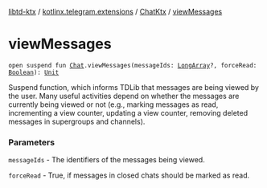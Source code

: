 [libtd-ktx](../../index.md) / [kotlinx.telegram.extensions](../index.md) / [ChatKtx](index.md) / [viewMessages](./view-messages.md)

# viewMessages

`open suspend fun `[`Chat`](https://tdlibx.github.io/td/docs/org/drinkless/td/libcore/telegram/TdApi.Chat.html)`.viewMessages(messageIds: `[`LongArray`](https://kotlinlang.org/api/latest/jvm/stdlib/kotlin/-long-array/index.html)`?, forceRead: `[`Boolean`](https://kotlinlang.org/api/latest/jvm/stdlib/kotlin/-boolean/index.html)`): `[`Unit`](https://kotlinlang.org/api/latest/jvm/stdlib/kotlin/-unit/index.html)

Suspend function, which informs TDLib that messages are being viewed by the user. Many useful
activities depend on whether the messages are currently being viewed or not (e.g., marking
messages as read, incrementing a view counter, updating a view counter, removing deleted messages
in supergroups and channels).

### Parameters

`messageIds` - The identifiers of the messages being viewed.

`forceRead` - True, if messages in closed chats should be marked as read.